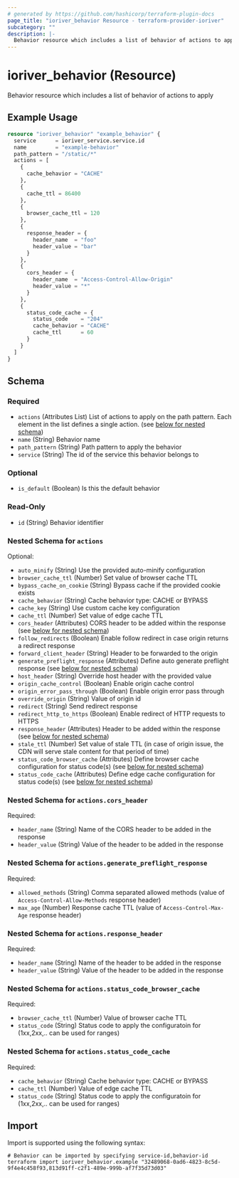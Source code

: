 ```yaml
---
# generated by https://github.com/hashicorp/terraform-plugin-docs
page_title: "ioriver_behavior Resource - terraform-provider-ioriver"
subcategory: ""
description: |-
  Behavior resource which includes a list of behavior of actions to apply
---
```


# ioriver_behavior (Resource)

Behavior resource which includes a list of behavior of actions to apply

## Example Usage

```terraform
resource "ioriver_behavior" "example_behavior" {
  service      = ioriver_service.service.id
  name         = "example-behavior"
  path_pattern = "/static/*"
  actions = [
    {
      cache_behavior = "CACHE"
    },
    {
      cache_ttl = 86400
    },
    {
      browser_cache_ttl = 120
    },
    {
      response_header = {
        header_name  = "foo"
        header_value = "bar"
      }
    },
    {
      cors_header = {
        header_name  = "Access-Control-Allow-Origin"
        header_value = "*"
      }
    },
    {
      status_code_cache = {
        status_code    = "204"
        cache_behavior = "CACHE"
        cache_ttl      = 60
      }
    }
  ]
}
```

<!-- schema generated by tfplugindocs -->
## Schema

### Required

- `actions` (Attributes List) List of actions to apply on the path pattern. Each element in the list defines a single action. (see [below for nested schema](#nestedatt--actions))
- `name` (String) Behavior name
- `path_pattern` (String) Path pattern to apply the behavior
- `service` (String) The id of the service this behavior belongs to

### Optional

- `is_default` (Boolean) Is this the default behavior

### Read-Only

- `id` (String) Behavior identifier

<a id="nestedatt--actions"></a>
### Nested Schema for `actions`

Optional:

- `auto_minify` (String) Use the provided auto-minify configuration
- `browser_cache_ttl` (Number) Set value of browser cache TTL
- `bypass_cache_on_cookie` (String) Bypass cache if the provided cookie exists
- `cache_behavior` (String) Cache behavior type: CACHE or BYPASS
- `cache_key` (String) Use custom cache key configuration
- `cache_ttl` (Number) Set value of edge cache TTL
- `cors_header` (Attributes) CORS header to be added within the response (see [below for nested schema](#nestedatt--actions--cors_header))
- `follow_redirects` (Boolean) Enable follow redirect in case origin returns a redirect response
- `forward_client_header` (String) Header to be forwarded to the origin
- `generate_preflight_response` (Attributes) Define auto generate preflight response (see [below for nested schema](#nestedatt--actions--generate_preflight_response))
- `host_header` (String) Override host header with the provided value
- `origin_cache_control` (Boolean) Enable origin cache control
- `origin_error_pass_through` (Boolean) Enable origin error pass through
- `override_origin` (String) Value of origin id
- `redirect` (String) Send redirect response
- `redirect_http_to_https` (Boolean) Enable redirect of HTTP requests to HTTPS
- `response_header` (Attributes) Header to be added within the response (see [below for nested schema](#nestedatt--actions--response_header))
- `stale_ttl` (Number) Set value of stale TTL (in case of origin issue, the CDN will serve stale content for that period of time)
- `status_code_browser_cache` (Attributes) Define browser cache configuration for status code(s) (see [below for nested schema](#nestedatt--actions--status_code_browser_cache))
- `status_code_cache` (Attributes) Define edge cache configuration for status code(s) (see [below for nested schema](#nestedatt--actions--status_code_cache))

<a id="nestedatt--actions--cors_header"></a>
### Nested Schema for `actions.cors_header`

Required:

- `header_name` (String) Name of the CORS header to be added in the response
- `header_value` (String) Value of the header to be added in the response


<a id="nestedatt--actions--generate_preflight_response"></a>
### Nested Schema for `actions.generate_preflight_response`

Required:

- `allowed_methods` (String) Comma separated allowed methods (value of `Access-Control-Allow-Methods` response header)
- `max_age` (Number) Response cache TTL (value of `Access-Control-Max-Age` response header)


<a id="nestedatt--actions--response_header"></a>
### Nested Schema for `actions.response_header`

Required:

- `header_name` (String) Name of the header to be added in the response
- `header_value` (String) Value of the header to be added in the response


<a id="nestedatt--actions--status_code_browser_cache"></a>
### Nested Schema for `actions.status_code_browser_cache`

Required:

- `browser_cache_ttl` (Number) Value of browser cache TTL
- `status_code` (String) Status code to apply the configuratoin for (1xx,2xx,.. can be used for ranges)


<a id="nestedatt--actions--status_code_cache"></a>
### Nested Schema for `actions.status_code_cache`

Required:

- `cache_behavior` (String) Cache behavior type: CACHE or BYPASS
- `cache_ttl` (Number) Value of edge cache TTL
- `status_code` (String) Status code to apply the configuratoin for (1xx,2xx,.. can be used for ranges)

## Import

Import is supported using the following syntax:

```shell
# Behavior can be imported by specifying service-id,behavior-id
terraform import ioriver_behavior.example "32489068-0ad6-4823-8c5d-9f4e4c458f93,813d91ff-c2f1-489e-999b-af7f35d73d03"
```
